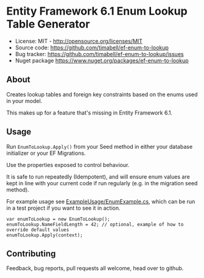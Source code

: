 Entity Framework 6.1 Enum Lookup Table Generator
================================================

* License: MIT - http://opensource.org/licenses/MIT
* Source code: https://github.com/timabell/ef-enum-to-lookup
* Bug tracker: https://github.com/timabell/ef-enum-to-lookup/issues
* Nuget package https://www.nuget.org/packages/ef-enum-to-lookup

About
-----

Creates lookup tables and foreign key constraints based on the enums
used in your model.

This makes up for a feature that's missing in Entity Framework 6.1.

Usage
-----

Run `EnumToLookup.Apply()` from your Seed method in either your database initializer
or your EF Migrations.

Use the properties exposed to control behaviour.

It is safe to run repeatedly (Idempotent), and will ensure enum values are kept in line
with your current code if run regularly (e.g. in the migration seed method). 

For example usage see [ExampleUsage/EnumExample.cs](doc/EnumExample.cs), which can be run in a test
project if you want to see it in action.

	var enumToLookup = new EnumToLookup();
	enumToLookup.NameFieldLength = 42; // optional, example of how to override default values
	enumToLookup.Apply(context);

Contributing
------------

Feedback, bug reports, pull requests all welcome, head over to github.
